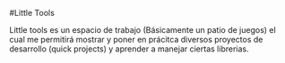 #Little Tools

Little tools es un espacio de trabajo (Básicamente un patio de juegos) el cual me permitirá mostrar y poner en prácitca diversos proyectos de desarrollo (quick projects) y aprender a manejar ciertas librerias.